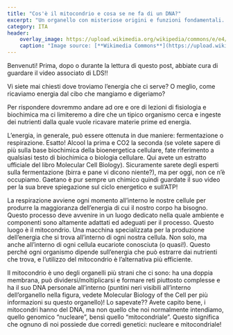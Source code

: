 ```yaml
---
title: "Cos'è il mitocondrio e cosa se ne fa di un DNA?"
excerpt: "Un organello con misteriose origini e funzioni fondamentali. Scopriamolo assieme."
category: ITA
header:
    overlay_image: https://upload.wikimedia.org/wikipedia/commons/e/e4/Mitochondria%2C_mammalian_lung_-_TEM_%282%29.jpg 
    caption: "Image source: [**Wikimedia Commons**](https://upload.wikimedia.org/wikipedia/commons/e/e4/Mitochondria%2C_mammalian_lung_-_TEM_%282%29.jpg)"
---
```


Benvenuti! Prima, dopo o durante la lettura di questo post, abbiate cura di guardare il video associato di LDS!!

Vi siete mai chiesti dove troviamo l’energia che ci serve? O meglio, come ricaviamo energia dal cibo che mangiamo e digeriamo?

Per rispondere dovremmo andare ad ore e ore di lezioni di fisiologia e biochimica ma ci limiteremo a dire che un tipico organismo cerca e ingeste dei nutrienti dalla quale vuole ricavare materie prime ed energia.

L’energia, in generale, può essere ottenuta in due maniere: fermentazione o respirazione. Esatto! Alcool la prima e CO2 la seconda (se volete sapere di più sulla base biochimica della bioenergetica cellulare, fate riferimento a qualsiasi testo di biochimica o biologia cellulare. Qui avete un estratto ufficiale del libro Molecular Cell Biology). Sicuramente sarete degli esperti sulla fermentazione (birra e pane vi dicono niente?), ma per oggi, non ce n’è occupiamo. Gaetano è pur sempre un chimico quindi guardate il suo video per la sua breve spiegazione sul ciclo energetico e sull’ATP!

La respirazione avviene ogni momento all’interno le nostre cellule per produrre la maggioranza dell’energia di cui il nostro corpo ha bisogno. Questo processo deve avvenire in un luogo dedicato nella quale ambiente e componenti sono altamente adattati ed adeguati per il processo. Questo luogo è il mitocondrio. Una macchina specializzata per la produzione dell’energia che si trova all’interno di ogni nostra cellula. Non solo, ma anche all’interno di ogni cellula eucariote conosciuta (o quasi!). Questo perché ogni organismo dipende sull’energia che può estrarre dai nutrienti che trova, e l’utilizzo del mitocondrio è l’alternativa più efficiente.

Il mitocondrio è uno degli organelli più strani che ci sono: ha una doppia membrana, può dividersi/moltiplicarsi e formare reti piuttosto complesse e ha il suo DNA personale all’interno (puntini neri visibili all’interno dell’organello nella figura, vedete Molecular Biology of the Cell per più informazioni su questo organello)! Lo sapevate?? Avete capito bene, i mitocondri hanno del DNA, ma non quello che noi normalmente intendiamo, quello genomico “nucleare”, bensì quello “mitocondriale”. Questo significa che ognuno di noi possiede due corredi genetici: nucleare e mitocondriale!